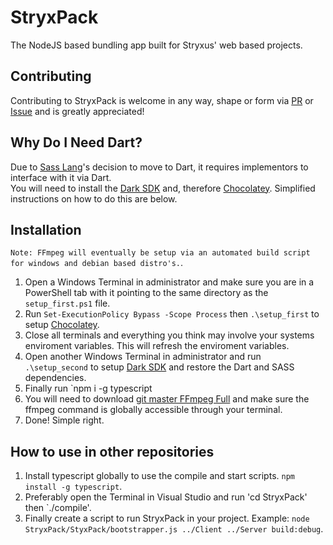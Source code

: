 # StryxPack
The NodeJS based bundling app built for Stryxus' web based projects.

## Contributing
Contributing to StryxPack is welcome in any way, shape or form via [PR](https://github.com/Stryxus/StryxPack/pulls) or [Issue](https://github.com/Stryxus/StryxPack/issues) and is greatly appreciated!
## Why Do I Need Dart?
Due to [Sass Lang](https://sass-lang.com/)'s decision to move to Dart, it requires implementors to interface with it via Dart.<br>
You will need to install the [Dark SDK](https://dart.dev/) and, therefore [Chocolatey](https://chocolatey.org/). Simplified instructions on how to do this are below.
## Installation
`Note: FFmpeg will eventually be setup via an automated build script for windows and debian based distro's.`.
1. Open a Windows Terminal in administrator and make sure you are in a PowerShell tab with it pointing to the same directory as the `setup_first.ps1` file.
2. Run `Set-ExecutionPolicy Bypass -Scope Process` then `.\setup_first` to setup [Chocolatey](https://chocolatey.org/).
3. Close all terminals and everything you think may involve your systems enviroment variables. This will refresh the enviroment variables.
4. Open another Windows Terminal in administrator and run `.\setup_second` to setup [Dark SDK](https://dart.dev/) and restore the Dart and SASS dependencies.
5. Finally run `npm i -g typescript
6. You will need to download [git master FFmpeg Full](https://ffmpeg.org/download.html) and make sure the ffmpeg command is globally accessible through your terminal.
7. Done! Simple right.
## How to use in other repositories
1. Install typescript globally to use the compile and start scripts. `npm install -g typescript`.
2. Preferably open the Terminal in Visual Studio and run 'cd StryxPack' then `./compile'.
3. Finally create a script to run StryxPack in your project. Example: `node StryxPack/StyxPack/bootstrapper.js ../Client ../Server build:debug`.